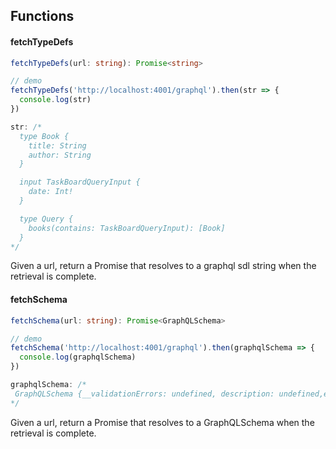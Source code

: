 ## Functions

#### fetchTypeDefs

```ts
fetchTypeDefs(url: string): Promise<string>
```

```ts
// demo
fetchTypeDefs('http://localhost:4001/graphql').then(str => {
  console.log(str)
})

str: /*
  type Book {
    title: String
    author: String
  }

  input TaskBoardQueryInput {
    date: Int!
  }

  type Query {
    books(contains: TaskBoardQueryInput): [Book]
  }
*/

```

Given a url, return a Promise that resolves to a graphql sdl string when the retrieval is complete.

#### fetchSchema

```ts
fetchSchema(url: string): Promise<GraphQLSchema>
```

```ts
// demo
fetchSchema('http://localhost:4001/graphql').then(graphqlSchema => {
  console.log(graphqlSchema)
})

graphqlSchema: /*
 GraphQLSchema {__validationErrors: undefined, description: undefined,extensions: {…}, astNode: undefined, ...}
*/

```

Given a url, return a Promise that resolves to a GraphQLSchema when the retrieval is complete.
